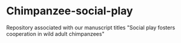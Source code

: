 # Chimpanzee-social-play
Repository associated with our manuscript titles "Social play fosters cooperation in wild adult chimpanzees"
